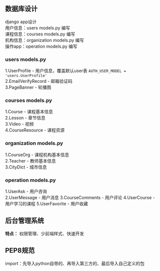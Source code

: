 ## 数据库设计
django app设计   
用户信息：users models.py 编写  
课程信息：courses models.py 编写    
机构信息：organization models.py 编写   
操作app：operation models.py 编写  
### users models.py 
1.UserProfile - 用户信息，覆盖默认user表  `AUTH_USER_MODEL = 'users.UserProfile' `  
2.EmailVerifyRecord - 邮箱验证码  
3.PageBanner - 轮播图  
### courses models.py 
1.Course - 课程基本信息  
2.Lesson - 章节信息  
3.Video - 视频  
4.CourseResource - 课程资源  
### organization models.py
1.CourseOrg - 课程机构基本信息  
2.Teacher - 教师基本信息  
3.CityDict - 城市信息
### operation models.py
1.UserAsk - 用户咨询  
2.UserMessage - 用户消息
3.CourseComments - 用户评论
4.UserCourse - 用户学习的课程
5.UserFavorite - 用户收藏
## 后台管理系统
**特点：**
权限管理、少前端样式、快速开发
## PEP8规范
import：先导入python自带的、再导入第三方的、最后导入自己定义的包
